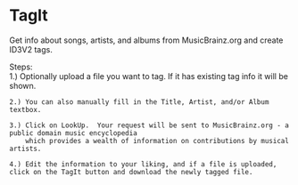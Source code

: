 # TagIt
Get info about songs, artists, and albums from MusicBrainz.org and create ID3V2 tags.

Steps:
<br>
    1.) Optionally upload a file you want to tag.  If it has existing tag info it will be shown.

    2.) You can also manually fill in the Title, Artist, and/or Album textbox.

    3.) Click on LookUp.  Your request will be sent to MusicBrainz.org - a public domain music encyclopedia
        which provides a wealth of information on contributions by musical artists.
    
    4.) Edit the information to your liking, and if a file is uploaded, click on the TagIt button and download the newly tagged file.  
